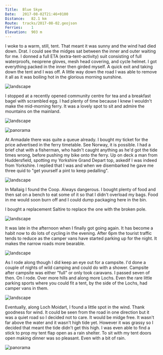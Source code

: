 ```yaml
---
Title:	Blue Skye
Date:	2017-08-02T21:46+0100 
Distance:	82.1 km
Route:	tracks/2017-08-02.geojson
Ferries:	1
Elevation:	903 m
---
```


I woke to a warm, still, tent. That meant it was sunny and the wind had died down. Drat. I could see the midges sat between the inner and outer waiting for me. I donned a full ETA (extra-tent-activity) suit consisting of full waterproofs,  neoprene gloves, mesh head covering, and cycle helmet. I got everything packed in the inner then girded myself. A quick exit and taking down the tent and I was off. A little way down the road I was able to remove it all as it was boiling hot in the glorious morning sunshine. 

![landscape](https://pbs.twimg.com/media/DGNjduHW0AA9TkI?format=jpg "View from my tent")

I stopped at a recently opened community centre for tea and a breakfast bagel with scrambled egg. I had plenty of time because I knew I wouldn't make the mid-morning ferry. It was a lovely spot to sit and admire the mountains on the mainland. 

![landscape](https://pbs.twimg.com/media/DGNyXagXcAAmO-o?format=jpg "Tea with a view at An Cr&ugrave;bh")

![panorama](https://pbs.twimg.com/media/DGU_l0aV0AA5JPc?format=jpg "view of the mainland")

At Armadale there was quite a queue already. I bought my ticket for the price advertised in the ferry timetable. See Norway, it is possible. I had a brief chat with a fisherman, who hadn't caught anything as he'd got the tide times wrong, before pushing my bike onto the ferry. Up on deck a man from Huddersfield, spotting my Yorkshire Grand Depart top, askedif I was indeed from Yorkshire. I replied that I was and when we disembarked he gave me three quid to "get yourself a pint to keep pedalling".

![landscape](https://pbs.twimg.com/media/DGOH8VkXgAA4Pj6?format=jpg "Leaving Skye")

In Mallaig I found the Coop. Always dangerous. I bought plenty of food and then sat on a bench to eat some of it so that I didn't overload my bags. Food in me would soon burn off and I could dump packaging here in the bin.

I bought a replacement Saltire to replace the one with the broken pole.

![landscape](https://pbs.twimg.com/media/DGTADQpUMAAznrF?format=jpg "Thomas and Madeline from France")

It was late in the afternoon when I finally got going again. It has become a habit now to do lots of cycling in the evening. After 6pm the tourist traffic tends to reduce as the camper vans have started parking up for the night. It makes the narrow roads more bearable.

![landscape](https://pbs.twimg.com/media/DGTAgiHUQAAiDDT?format=jpg "looking out to sea")

As I rode along though I did keep an eye out for a campsite. I'd done a couple of nights of wild camping and could do with a shower. Campsite after campsite was either "full" or only took caravans. I passed seven of then. On I rode. Over more hills and along more Lochs. Even the rare little parking sports where you could fit a tent, by the side of the Lochs, had camper vans in them.

![landscape](https://pbs.twimg.com/media/DGTBJqqVoAAF7IP?format=jpg "Bonnie Prince Charlie left from here")

Eventually, along Loch Moidart, I found a little spot in the wind. Thank goodness for wind. It could be seen from the road in one direction but it was a quiet road so I decided not to care. It would be midge free. It wasn't far above the water and it wasn't high tide yet. However it was grassy so I decided that meant the tide didn't get this high. I was even able to find a stick to prop my tent flap open as a rain shelter. To sit with my tent doors open making dinner was so pleasant. Even with a bit of rain.

![panorama](https://pbs.twimg.com/media/DGTBdrWV0AA5I_A?format=jpg "Camping on Loch Moidart")

